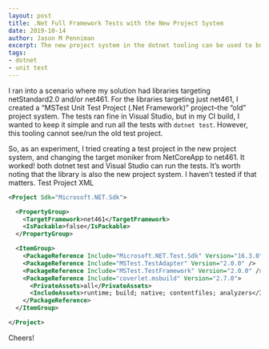 ```yaml
---
layout: post
title: .Net Full Framework Tests with the New Project System
date: 2019-10-14
author: Jason M Penniman
excerpt: The new project system in the dotnet tooling can be used to build and test .Net Framework targets too.
tags:
- dotnet
- unit test
---
```


I ran into a scenario where my solution had libraries targeting netStandard2.0 and/or net461. For the libraries targeting just net461, I created a “MSTest Unit Test Project (.Net Framework)” project–the “old” project system. The tests ran fine in Visual Studio, but in my CI build, I wanted to keep it simple and run all the tests with `dotnet test`. However, this tooling cannot see/run the old test project.

So, as an experiment, I tried creating a test project in the new project system, and changing the target moniker from NetCoreApp to net461.  It worked! both dotnet test and Visual Studio can run the tests. It’s worth noting that the library is also the new project system. I haven’t tested if that matters.
Test Project XML

``` xml
<Project Sdk="Microsoft.NET.Sdk">

  <PropertyGroup>
    <TargetFramework>net461</TargetFramework>
    <IsPackable>false</IsPackable>
  </PropertyGroup>

  <ItemGroup>
    <PackageReference Include="Microsoft.NET.Test.Sdk" Version="16.3.0" />
    <PackageReference Include="MSTest.TestAdapter" Version="2.0.0" />
    <PackageReference Include="MSTest.TestFramework" Version="2.0.0" />
    <PackageReference Include="coverlet.msbuild" Version="2.7.0">
      <PrivateAssets>all</PrivateAssets>
      <IncludeAssets>runtime; build; native; contentfiles; analyzers</IncludeAssets>
    </PackageReference>
  </ItemGroup>

</Project>
```

Cheers!
